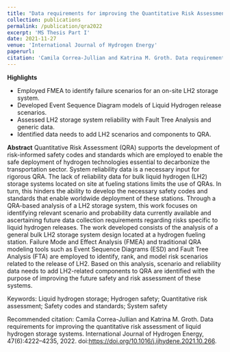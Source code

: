 ```yaml
---
title: "Data requirements for improving the Quantitative Risk Assessment of liquid hydrogen storage systems"
collection: publications
permalink: /publication/qra2022
excerpt: 'MS Thesis Part I'
date: 2021-11-27
venue: 'International Journal of Hydrogen Energy'
paperurl:
citation: 'Camila Correa-Jullian and Katrina M. Groth. Data requirements for improving the quantitative risk assessment of liquid hydrogen storage systems. International Journal of Hydrogen Energy, 47(6):4222–4235, 2022. doi:https://doi.org/10.1016/j.ijhydene.2021.10.266'
---
```

**Highlights**
* Employed FMEA to identify failure scenarios for an on-site LH2 storage system.
* Developed Event Sequence Diagram models of Liquid Hydrogen release scenarios.
* Assessed LH2 storage system reliability with Fault Tree Analysis and generic data.
* Identified data needs to add LH2 scenarios and components to QRA.

**Abstract**
Quantitative Risk Assessment (QRA) supports the development of risk-informed safety codes and standards which are employed to enable the safe deployment of hydrogen technologies essential to decarbonize the transportation sector. System reliability data is a necessary input for rigorous QRA. The lack of reliability data for bulk liquid hydrogen (LH2) storage systems located on site at fueling stations limits the use of QRAs. In turn, this hinders the ability to develop the necessary safety codes and standards that enable worldwide deployment of these stations. Through a QRA-based analysis of a LH2 storage system, this work focuses on identifying relevant scenario and probability data currently available and ascertaining future data collection requirements regarding risks specific to liquid hydrogen releases. The work developed consists of the analysis of a general bulk LH2 storage system design located at a hydrogen fueling station. Failure Mode and Effect Analysis (FMEA) and traditional QRA modeling tools such as Event Sequence Diagrams (ESD) and Fault Tree Analysis (FTA) are employed to identify, rank, and model risk scenarios related to the release of LH2. Based on this analysis, scenario and reliability data needs to add LH2-related components to QRA are identified with the purpose of improving the future safety and risk assessment of these systems.

Keywords: Liquid hydrogen storage; Hydrogen safety; Quantitative risk assessment; Safety codes and standards; System safety

Recommended citation: Camila Correa-Jullian and Katrina M. Groth. Data requirements for improving the quantitative risk assessment of liquid hydrogen storage systems. International Journal of Hydrogen Energy, 47(6):4222–4235, 2022. doi:https://doi.org/10.1016/j.ijhydene.2021.10.266.
